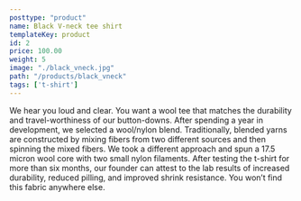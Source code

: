 ```yaml
---
posttype: "product"
name: Black V-neck tee shirt
templateKey: product
id: 2
price: 100.00
weight: 5
image: "./black_vneck.jpg"
path: "/products/black_vneck"
tags: ['t-shirt']
---
```


<!-- ![alt text](/products/black_vneck/black_vneck.jpg) -->
We hear you loud and clear. You want a wool tee that matches the durability and travel-worthiness of our button-downs. After spending a year in development, we selected a wool/nylon blend. Traditionally, blended yarns are constructed by mixing fibers from two different sources and then spinning the mixed fibers. We took a different approach and spun a 17.5 micron wool core with two small nylon filaments. After testing the t-shirt for more than six months, our founder can attest to the lab results of increased durability, reduced pilling, and improved shrink resistance. You won’t find this fabric anywhere else.